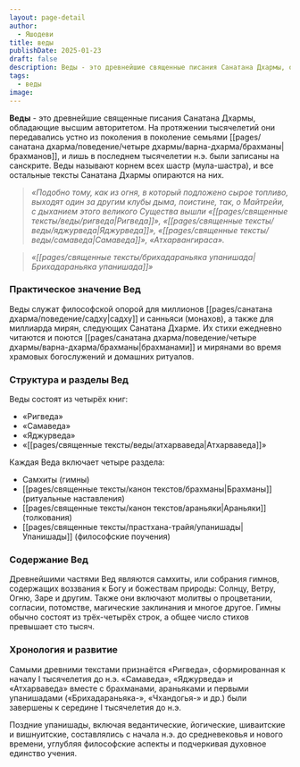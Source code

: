 ```yaml
---
layout: page-detail
author:
  - Яшодеви
title: веды
publishDate: 2025-01-23
draft: false
description: Веды - это древнейшие священные писания Санатана Дхармы, обладающие высшим авторитетом. На протяжении тысячелетий они передавались устно из поколения в поколение семьями брахманов, и лишь в последнем тысячелетии н.э. были записаны на санскрите. Веды называют корнем всех шастр (мула-шастра), и все остальные тексты Санатана Дхармы опираются на них.
tags:
  - веды
image:
---
```

**Веды** - это древнейшие священные писания Санатана Дхармы, обладающие высшим авторитетом. На протяжении тысячелетий они передавались устно из поколения в поколение семьями [[pages/санатана дхарма/поведение/четыре дхармы/варна-дхарма/брахманы|брахманов]], и лишь в последнем тысячелетии н.э. были записаны на санскрите. Веды называют корнем всех шастр (мула-шастра), и все остальные тексты Санатана Дхармы опираются на них.

>*«Подобно тому, как из огня, в который подложено сырое топливо, выходят один за другим клубы дыма, поистине, так, о Майтрейи, с дыханием этого великого Существа вышли «[[pages/священные тексты/веды/ригведа|Ригведа]]», «[[pages/священные тексты/веды/яджурведа|Яджурведа]]», «[[pages/священные тексты/веды/самаведа|Самаведа]]», «Атхарвангираса».* 

>*«[[pages/священные тексты/брихадараньяка упанишада|Брихадараньяка упанишада]]»*

### Практическое значение Вед

Веды служат философской опорой для миллионов [[pages/санатана дхарма/поведение/садху|садху]] и санньяси (монахов), а также для миллиарда мирян, следующих Санатана Дхарме. Их стихи ежедневно читаются и поются [[pages/санатана дхарма/поведение/четыре дхармы/варна-дхарма/брахманы|брахманами]] и мирянами во время храмовых богослужений и домашних ритуалов. 

### Структура и разделы Вед

Веды состоят из четырёх книг:

- «Ригведа»
- «Самаведа»
- «Яджурведа»
- «[[pages/священные тексты/веды/атхарваведа|Атхарваведа]]»

Каждая Веда включает четыре раздела:

- Самхиты (гимны)
- [[pages/священные тексты/канон текстов/брахманы|Брахманы]] (ритуальные наставления)
- [[pages/священные тексты/канон текстов/араньяки|Араньяки]] (толкования)
- [[pages/священные тексты/прастхана-трайя/упанишады|Упанишады]] (философские поучения)

### Содержание Вед

Древнейшими частями Вед являются самхиты, или собрания гимнов, содержащих воззвания к Богу и божествам природы: Солнцу, Ветру, Огню, Заре и другим. Также они включают молитвы о процветании, согласии, потомстве, магические заклинания и многое другое. Гимны обычно состоят из трёх-четырёх строк, а общее число стихов превышает сто тысяч.

### Хронология и развитие

Самыми древними текстами признаётся «Ригведа», сформированная к началу I тысячелетия до н.э. «Самаведа», «Яджурведа» и «Атхарваведа» вместе с брахманами, араньяками и первыми упанишадами («Брихадараньяка-», «Чхандогья-» и др.) были завершены к середине I тысячелетия до н.э.

Поздние упанишады, включая ведантические, йогические, шиваитские и вишнуитские, составлялись с начала н.э. до средневековья и нового времени, углубляя философские аспекты и подчеркивая духовное единство учения.